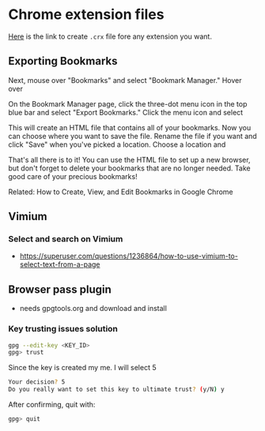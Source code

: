 # Chrome extension files

[Here](https://crxextractor.com/) is the link to create `.crx` file fore any extension you want.


## Exporting Bookmarks

Next, mouse over "Bookmarks" and select "Bookmark Manager."
Hover over

On the Bookmark Manager page, click the three-dot menu icon in the top blue bar and select "Export Bookmarks."
Click the menu icon and select

This will create an HTML file that contains all of your bookmarks. Now you can choose where you want to save the file. Rename the file if you want
and click "Save" when you've picked a location.
Choose a location and

That's all there is to it! You can use the HTML file to set up a new browser, but don't forget to delete your bookmarks that are no longer needed.
Take good care of your precious bookmarks!

Related: How to Create, View, and Edit Bookmarks in Google Chrome




## Vimium

### Select and search on Vimium

- https://superuser.com/questions/1236864/how-to-use-vimium-to-select-text-from-a-page

## Browser pass plugin

- needs gpgtools.org and download and install

### Key trusting issues solution

```bash
gpg --edit-key <KEY_ID>
gpg> trust
```

Since the key is created my me. I will select 5

```bash
Your decision? 5
Do you really want to set this key to ultimate trust? (y/N) y
```

After confirming, quit with:

```bash
gpg> quit
```

